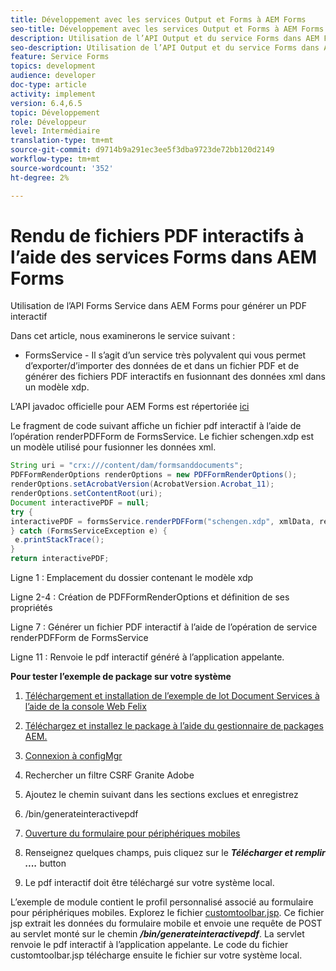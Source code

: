 ```yaml
---
title: Développement avec les services Output et Forms à AEM Forms
seo-title: Développement avec les services Output et Forms à AEM Forms
description: Utilisation de l’API Output et du service Forms dans AEM Forms
seo-description: Utilisation de l’API Output et du service Forms dans AEM Forms
feature: Service Forms
topics: development
audience: developer
doc-type: article
activity: implement
version: 6.4,6.5
topic: Développement
role: Développeur
level: Intermédiaire
translation-type: tm+mt
source-git-commit: d9714b9a291ec3ee5f3dba9723de72bb120d2149
workflow-type: tm+mt
source-wordcount: '352'
ht-degree: 2%

---
```



# Rendu de fichiers PDF interactifs à l’aide des services Forms dans AEM Forms

Utilisation de l’API Forms Service dans AEM Forms pour générer un PDF interactif

Dans cet article, nous examinerons le service suivant :

* FormsService - Il s’agit d’un service très polyvalent qui vous permet d’exporter/d’importer des données de et dans un fichier PDF et de générer des fichiers PDF interactifs en fusionnant des données xml dans un modèle xdp.

L’API javadoc officielle pour AEM Forms est répertoriée [ici](https://helpx.adobe.com/aem-forms/6/javadocs/com/adobe/fd/output/api/package-summary.html)

Le fragment de code suivant affiche un fichier pdf interactif à l’aide de l’opération renderPDFForm de FormsService. Le fichier schengen.xdp est un modèle utilisé pour fusionner les données xml.

```java
String uri = "crx:///content/dam/formsanddocuments";
PDFFormRenderOptions renderOptions = new PDFFormRenderOptions();
renderOptions.setAcrobatVersion(AcrobatVersion.Acrobat_11);
renderOptions.setContentRoot(uri);
Document interactivePDF = null;
try {
interactivePDF = formsService.renderPDFForm("schengen.xdp", xmlData, renderOptions);
} catch (FormsServiceException e) {
 e.printStackTrace();
}
return interactivePDF;
```

Ligne 1 : Emplacement du dossier contenant le modèle xdp

Ligne 2-4 : Création de PDFFormRenderOptions et définition de ses propriétés

Ligne 7 : Générer un fichier PDF interactif à l’aide de l’opération de service renderPDFForm de FormsService

Ligne 11 : Renvoie le pdf interactif généré à l’application appelante.

**Pour tester l’exemple de package sur votre système**
1. [Téléchargement et installation de l’exemple de lot Document Services à l’aide de la console Web Felix](/help/forms/assets/common-osgi-bundles/AEMFormsDocumentServices.core-1.0-SNAPSHOT.jar)
1. [Téléchargez et installez le package à l’aide du gestionnaire de packages AEM.](assets/downloadinteractivepdffrommobileform.zip)



1. [Connexion à configMgr](http://localhost:4502/system/console/configMgr)
1. Rechercher un filtre CSRF Granite Adobe
1. Ajoutez le chemin suivant dans les sections exclues et enregistrez
1. /bin/generateinteractivepdf
1. [Ouverture du formulaire pour périphériques mobiles](http://localhost:4502/content/dam/formsanddocuments/schengen.xdp/jcr:content)
1. Renseignez quelques champs, puis cliquez sur le ***Télécharger et remplir ....*** button
1. Le pdf interactif doit être téléchargé sur votre système local.


L’exemple de module contient le profil personnalisé associé au formulaire pour périphériques mobiles. Explorez le fichier [customtoolbar.jsp](http://localhost:4502/apps/AEMFormsDemoListings/customprofiles/addImageToMobileForm/demo/customtoolbar.jsp). Ce fichier jsp extrait les données du formulaire mobile et envoie une requête de POST au servlet monté sur le chemin ***/bin/generateinteractivepdf***. La servlet renvoie le pdf interactif à l’application appelante. Le code du fichier customtoolbar.jsp télécharge ensuite le fichier sur votre système local.



